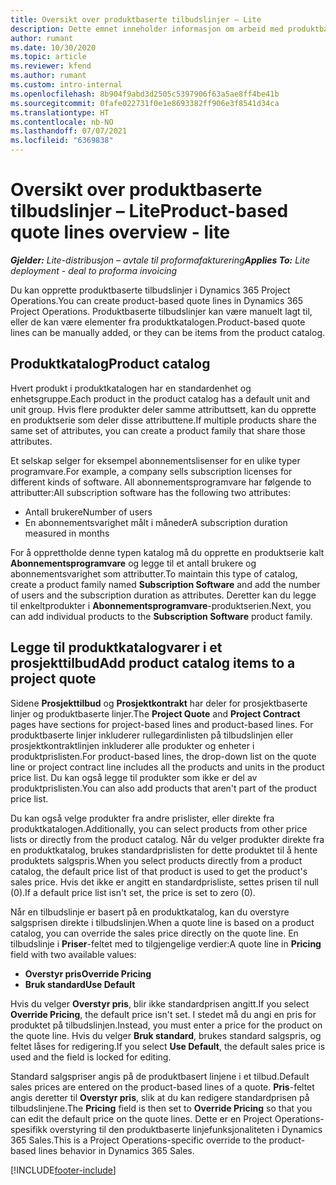 ```yaml
---
title: Oversikt over produktbaserte tilbudslinjer – Lite
description: Dette emnet inneholder informasjon om arbeid med produktbaserte tilbudslinjer.
author: rumant
ms.date: 10/30/2020
ms.topic: article
ms.reviewer: kfend
ms.author: rumant
ms.custom: intro-internal
ms.openlocfilehash: 8b904f9abd3d2505c5397906f63a5ae8ff4be41b
ms.sourcegitcommit: 0fafe022731f0e1e8693382ff906e3f8541d34ca
ms.translationtype: HT
ms.contentlocale: nb-NO
ms.lasthandoff: 07/07/2021
ms.locfileid: "6369838"
---
```

# <a name="product-based-quote-lines-overview---lite"></a><span data-ttu-id="7dd07-103">Oversikt over produktbaserte tilbudslinjer – Lite</span><span class="sxs-lookup"><span data-stu-id="7dd07-103">Product-based quote lines overview - lite</span></span>

<span data-ttu-id="7dd07-104">_**Gjelder:** Lite-distribusjon – avtale til proformafakturering_</span><span class="sxs-lookup"><span data-stu-id="7dd07-104">_**Applies To:** Lite deployment - deal to proforma invoicing_</span></span>

<span data-ttu-id="7dd07-105">Du kan opprette produktbaserte tilbudslinjer i Dynamics 365 Project Operations.</span><span class="sxs-lookup"><span data-stu-id="7dd07-105">You can create product-based quote lines in Dynamics 365 Project Operations.</span></span> <span data-ttu-id="7dd07-106">Produktbaserte tilbudslinjer kan være manuelt lagt til, eller de kan være elementer fra produktkatalogen.</span><span class="sxs-lookup"><span data-stu-id="7dd07-106">Product-based quote lines can be manually added, or they can be items from the product catalog.</span></span>

## <a name="product-catalog"></a><span data-ttu-id="7dd07-107">Produktkatalog</span><span class="sxs-lookup"><span data-stu-id="7dd07-107">Product catalog</span></span>

<span data-ttu-id="7dd07-108">Hvert produkt i produktkatalogen har en standardenhet og enhetsgruppe.</span><span class="sxs-lookup"><span data-stu-id="7dd07-108">Each product in the product catalog has a default unit and unit group.</span></span> <span data-ttu-id="7dd07-109">Hvis flere produkter deler samme attributtsett, kan du opprette en produktserie som deler disse attributtene.</span><span class="sxs-lookup"><span data-stu-id="7dd07-109">If multiple products share the same set of attributes, you can create a product family that share those attributes.</span></span> 

<span data-ttu-id="7dd07-110">Et selskap selger for eksempel abonnementslisenser for en ulike typer programvare.</span><span class="sxs-lookup"><span data-stu-id="7dd07-110">For example, a company sells subscription licenses for different kinds of software.</span></span> <span data-ttu-id="7dd07-111">All abonnementsprogramvare har følgende to attributter:</span><span class="sxs-lookup"><span data-stu-id="7dd07-111">All subscription software has the following two attributes:</span></span>

- <span data-ttu-id="7dd07-112">Antall brukere</span><span class="sxs-lookup"><span data-stu-id="7dd07-112">Number of users</span></span>
- <span data-ttu-id="7dd07-113">En abonnementsvarighet målt i måneder</span><span class="sxs-lookup"><span data-stu-id="7dd07-113">A subscription duration measured in months</span></span>

<span data-ttu-id="7dd07-114">For å opprettholde denne typen katalog må du opprette en produktserie kalt **Abonnementsprogramvare** og legge til et antall brukere og abonnementsvarighet som attributter.</span><span class="sxs-lookup"><span data-stu-id="7dd07-114">To maintain this type of catalog, create a product family named **Subscription Software** and add the number of users and the subscription duration as attributes.</span></span> <span data-ttu-id="7dd07-115">Deretter kan du legge til enkeltprodukter i **Abonnementsprogramvare**-produktserien.</span><span class="sxs-lookup"><span data-stu-id="7dd07-115">Next, you can add individual products to the **Subscription Software** product family.</span></span>

## <a name="add-product-catalog-items-to-a-project-quote"></a><span data-ttu-id="7dd07-116">Legge til produktkatalogvarer i et prosjekttilbud</span><span class="sxs-lookup"><span data-stu-id="7dd07-116">Add product catalog items to a project quote</span></span>

<span data-ttu-id="7dd07-117">Sidene **Prosjekttilbud** og **Prosjektkontrakt** har deler for prosjektbaserte linjer og produktbaserte linjer.</span><span class="sxs-lookup"><span data-stu-id="7dd07-117">The **Project Quote** and **Project Contract** pages have sections for project-based lines and product-based lines.</span></span> <span data-ttu-id="7dd07-118">For produktbaserte linjer inkluderer rullegardinlisten på tilbudslinjen eller prosjektkontraktlinjen inkluderer alle produkter og enheter i produktprislisten.</span><span class="sxs-lookup"><span data-stu-id="7dd07-118">For product-based lines, the drop-down list on the quote line or project contract line includes all the products and units in the product price list.</span></span> <span data-ttu-id="7dd07-119">Du kan også legge til produkter som ikke er del av produktprislisten.</span><span class="sxs-lookup"><span data-stu-id="7dd07-119">You can also add products that aren't part of the product price list.</span></span>

<span data-ttu-id="7dd07-120">Du kan også velge produkter fra andre prislister, eller direkte fra produktkatalogen.</span><span class="sxs-lookup"><span data-stu-id="7dd07-120">Additionally, you can select products from other price lists or directly from the product catalog.</span></span> <span data-ttu-id="7dd07-121">Når du velger produkter direkte fra en produktkatalog, brukes standardprislisten for dette produktet til å hente produktets salgspris.</span><span class="sxs-lookup"><span data-stu-id="7dd07-121">When you select products directly from a product catalog, the default price list of that product is used to get the product's sales price.</span></span> <span data-ttu-id="7dd07-122">Hvis det ikke er angitt en standardprisliste, settes prisen til null (0).</span><span class="sxs-lookup"><span data-stu-id="7dd07-122">If a default price list isn't set, the price is set to zero (0).</span></span>

<span data-ttu-id="7dd07-123">Når en tilbudslinje er basert på en produktkatalog, kan du overstyre salgsprisen direkte i tilbudslinjen.</span><span class="sxs-lookup"><span data-stu-id="7dd07-123">When a quote line is based on a product catalog, you can override the sales price directly on the quote line.</span></span> <span data-ttu-id="7dd07-124">En tilbudslinje i **Priser**-feltet med to tilgjengelige verdier:</span><span class="sxs-lookup"><span data-stu-id="7dd07-124">A quote line in **Pricing** field with two available values:</span></span>

- <span data-ttu-id="7dd07-125">**Overstyr pris**</span><span class="sxs-lookup"><span data-stu-id="7dd07-125">**Override Pricing**</span></span>
- <span data-ttu-id="7dd07-126">**Bruk standard**</span><span class="sxs-lookup"><span data-stu-id="7dd07-126">**Use Default**</span></span>

<span data-ttu-id="7dd07-127">Hvis du velger **Overstyr pris**, blir ikke standardprisen angitt.</span><span class="sxs-lookup"><span data-stu-id="7dd07-127">If you select **Override Pricing**, the default price isn't set.</span></span> <span data-ttu-id="7dd07-128">I stedet må du angi en pris for produktet på tilbudslinjen.</span><span class="sxs-lookup"><span data-stu-id="7dd07-128">Instead, you must enter a price for the product on the quote line.</span></span> <span data-ttu-id="7dd07-129">Hvis du velger **Bruk standard**, brukes standard salgspris, og feltet låses for redigering.</span><span class="sxs-lookup"><span data-stu-id="7dd07-129">If you select **Use Default**, the default sales price is used and the field is locked for editing.</span></span>

<span data-ttu-id="7dd07-130">Standard salgspriser angis på de produktbasert linjene i et tilbud.</span><span class="sxs-lookup"><span data-stu-id="7dd07-130">Default sales prices are entered on the product-based lines of a quote.</span></span> <span data-ttu-id="7dd07-131">**Pris**-feltet angis deretter til **Overstyr pris**, slik at du kan redigere standardprisen på tilbudslinjene.</span><span class="sxs-lookup"><span data-stu-id="7dd07-131">The **Pricing** field is then set to **Override Pricing** so that you can edit the default price on the quote lines.</span></span> <span data-ttu-id="7dd07-132">Dette er en Project Operations-spesifikk overstyring til den produktbaserte linjefunksjonaliteten i Dynamics 365 Sales.</span><span class="sxs-lookup"><span data-stu-id="7dd07-132">This is a Project Operations-specific override to the product-based lines behavior in Dynamics 365 Sales.</span></span>


[!INCLUDE[footer-include](../../includes/footer-banner.md)]